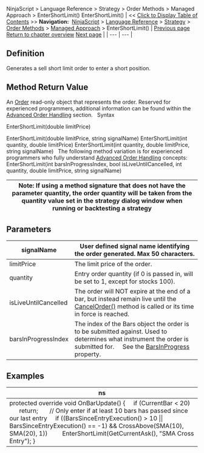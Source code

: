 ﻿
NinjaScript \> Language Reference \> Strategy \> Order Methods \> Managed Approach \> EnterShortLimit()
EnterShortLimit()
| \<\< [Click to Display Table of Contents](entershortlimit.md) \>\> **Navigation:**     [NinjaScript](ninjascript-1.md) \> [Language Reference](language_reference_wip-1.md) \> [Strategy](strategy-1.md) \> [Order Methods](order_methods-1.md) \> [Managed Approach](managed_approach-1.md) \> EnterShortLimit() | [Previous page](entershort-1.md) [Return to chapter overview](managed_approach-1.md) [Next page](entershortmit-1.md) |
| --- | --- |
## Definition
Generates a sell short limit order to enter a short position.
 
## Method Return Value
An [Order](order-1.md) read\-only object that represents the order. Reserved for experienced programmers, additional information can be found within the [Advanced Order Handling](advanced_order_handling-1.md) section.
 
Syntax  

EnterShortLimit(double limitPrice)   

EnterShortLimit(double limitPrice, string signalName)
EnterShortLimit(int quantity, double limitPrice)
EnterShortLimit(int quantity, double limitPrice, string signalName)
 
The following method variation is for experienced programmers who fully understand [Advanced Order Handling](advanced_order_handling-1.md) concepts:
 
EnterShortLimit(int barsInProgressIndex, bool isLiveUntilCancelled, int quantity, double limitPrice, string signalName) 

| Note: If using a method signature that does not have the parameter quantity, the order quantity will be taken from the quantity value set in the strategy dialog window when running or backtesting a strategy |
| --- |
## 
## 
## Parameters
| signalName | User defined signal name identifying the order generated. Max 50 characters. |
| --- | --- |
| limitPrice | The limit price of the order. |
| quantity | Entry order quantity (if 0 is passed in, will be set to 1, except for stocks 100\). |
| isLiveUntilCancelled | The order will NOT expire at the end of a bar, but instead remain live until the [CancelOrder()](managed_cancelorder-1.md) method is called or its time in force is reached. |
| barsInProgressIndex | The index of the Bars object the order is to be submitted against. Used to determines what instrument the order is submitted for.      See the [BarsInProgress](barsinprogress-1.md) property. |
## 
## 
## Examples
| ns |
| --- |
| protected override void OnBarUpdate() {      if (CurrentBar \< 20)          return;        // Only enter if at least 10 bars has passed since our last entry      if ((BarsSinceEntryExecution() \> 10 \|\| BarsSinceEntryExecution() \=\= \-1) \&\& CrossAbove(SMA(10), SMA(20), 1))          EnterShortLimit(GetCurrentAsk(), "SMA Cross Entry"); } |

